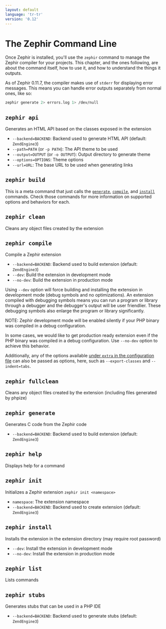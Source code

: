 ```yaml
---
layout: default
language: 'tr-tr'
version: '0.12'
---
```


# The Zephir Command Line

Once Zephir is installed, you'll use the `zephir` command to manage the Zephir compiler for your projects. This chapter, and the ones following, are about the command itself, how to use it, and how to understand the things it outputs.

As of Zephir 0.11.7, the compiler makes use of `stderr` for displaying error messages. This means you can handle error outputs separately from normal ones, like so:

```bash
zephir generate 2> errors.log 1> /dev/null
```

<a name="zephir-api"></a>

## `zephir api`

Generates an HTML API based on the classes exposed in the extension

-   `--backend=BACKEND`:                 Backend used to generate HTML API (default: `ZendEngine3`)
-   `--path=PATH` (or `-p PATH`):        The API theme to be used
-   `--output=OUTPUT` (or `-o OUTPUT`):  Output directory to generate theme
-   `--options=OPTIONS`:                 Theme options
-   `--url=URL`:                         The base URL to be used when generating links

<a name="zephir-build"></a>

## `zephir build`

This is a meta command that just calls the [`generate`](#zephir-generate), [`compile`](#zephir-compile), and [`install`](#zephir-install) commands. Check those commands for more information on supported options and behaviors for each.

<a name="zephir-clean"></a>

## `zephir clean`

Cleans any object files created by the extension

<a name="zephir-compile"></a>

## `zephir compile`

Compile a Zephir extension

-   `--backend=BACKEND`:                 Backend used to build extension (default: `ZendEngine3`)
-   `--dev`:                             Build the extension in development mode
-   `--no-dev`:                          Build the extension in production mode

Using `--dev` option will force building and installing the extension in development mode (debug symbols and no optimizations). An extension compiled with debugging symbols means you can run a program or library through a debugger and the debugger's output will be user friendlier. These debugging symbols also enlarge the program or library significantly.

NOTE: Zephir development mode will be enabled silently if your PHP binary was compiled in a debug configuration.

In some cases, we would like to get production ready extension even if the PHP binary was compiled in a debug configuration. Use `--no-dev` option to achieve this behavior.

Additionally, any of the options available [under `extra` in the configuration file](/0.11/en/config#extra) can also be passed as options, here, such as `--export-classes` and `--indent=tabs`.

<a name="zephir-fullclean"></a>

## `zephir fullclean`

Cleans any object files created by the extension (including files generated by phpize)

<a name="zephir-generate"></a>

## `zephir generate`

Generates C code from the Zephir code

-   `--backend=BACKEND`:                 Backend used to build extension (default: `ZendEngine3`)

<a name="zephir-help"></a>

## `zephir help`

Displays help for a command

<a name="zephir-init"></a>

## `zephir init`

Initializes a Zephir extension `zephir init <namespace>`

-   `namespace`:                         The extension namespace
-   `--backend=BACKEND`:                 Backend used to create extension (default: `ZendEngine3`)

<a name="zephir-install"></a>

## `zephir install`

Installs the extension in the extension directory (may require root password)

-   `--dev`:                             Install the extension in development mode
-   `--no-dev`:                          Install the extension in production mode

<a name="zephir-list"></a>

## `zephir list`

Lists commands

<a name="zephir-stubs"></a>

## `zephir stubs`

Generates stubs that can be used in a PHP IDE

-   `--backend=BACKEND`:                 Backend used to generate stubs (default: `ZendEngine3`)
